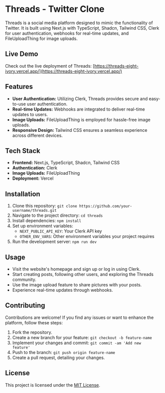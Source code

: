 # Threads - Twitter Clone

Threads is a social media platform designed to mimic the functionality of Twitter. It is built using Next.js with TypeScript, Shadcn, Tailwind CSS, Clerk for user authentication, webhooks for real-time updates, and FileUploadThing for image uploads.

## Live Demo

Check out the live deployment of Threads: [https://threads-eight-ivory.vercel.app/](https://threads-eight-ivory.vercel.app/)

## Features

- **User Authentication:** Utilizing Clerk, Threads provides secure and easy-to-use user authentication.
- **Real-time Updates:** Webhooks are integrated to deliver real-time updates to users.
- **Image Uploads:** FileUploadThing is employed for hassle-free image uploads.
- **Responsive Design:** Tailwind CSS ensures a seamless experience across different devices.

## Tech Stack

- **Frontend:** Next.js, TypeScript, Shadcn, Tailwind CSS
- **Authentication:** Clerk
- **Image Uploads:** FileUploadThing
- **Deployment:** Vercel

## Installation

1. Clone this repository: `git clone https://github.com/your-username/threads.git`
2. Navigate to the project directory: `cd threads`
3. Install dependencies: `npm install`
4. Set up environment variables:
   - `NEXT_PUBLIC_API_KEY`: Your Clerk API key
   - `OTHER_ENV_VARS`: Other environment variables your project requires
5. Run the development server: `npm run dev`

## Usage

- Visit the website's homepage and sign up or log in using Clerk.
- Start creating posts, following other users, and exploring the Threads community.
- Use the image upload feature to share pictures with your posts.
- Experience real-time updates through webhooks.

## Contributing

Contributions are welcome! If you find any issues or want to enhance the platform, follow these steps:

1. Fork the repository.
2. Create a new branch for your feature: `git checkout -b feature-name`
3. Implement your changes and commit: `git commit -am 'Add new feature'`
4. Push to the branch: `git push origin feature-name`
5. Create a pull request, detailing your changes.

## License

This project is licensed under the [MIT License](LICENSE).
